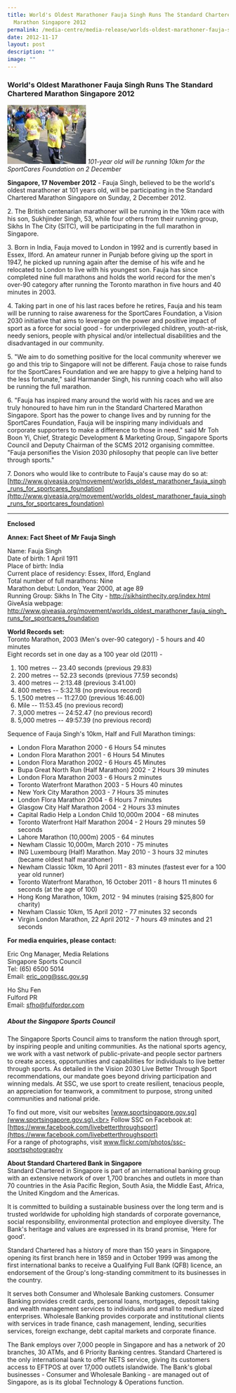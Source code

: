 ```yaml
---
title: World's Oldest Marathoner Fauja Singh Runs The Standard Chartered
  Marathon Singapore 2012
permalink: /media-centre/media-release/worlds-oldest-marathoner-fauja-singh-runs-the-sc-marathon-singapore-2012/
date: 2012-11-17
layout: post
description: ""
image: ""
---
```

### **World's Oldest Marathoner Fauja Singh Runs The Standard Chartered Marathon Singapore 2012**
![](/images/Media%20Centre/Media%20Release/2012/Nov/WORLDSOLDESTMARATHONERFAUJASINGHRUNSTHESTANDARDCHARTEREDMARATHONSINGAPORE2012MainPar0028Imagegif.gif)
*101-year old will be running 10km for the SportCares Foundation on 2 December*

**Singapore, 17 November 2012** - Fauja Singh, believed to be the world's oldest marathoner at 101 years old, will be participating in the Standard Chartered Marathon Singapore on Sunday, 2 December 2012.

2\. The British centenarian marathoner will be running in the 10km race with his son, Sukhjinder Singh, 53, while four others from their running group, Sikhs In The City (SITC), will be participating in the full marathon in Singapore.

3\. Born in India, Fauja moved to London in 1992 and is currently based in Essex, Ilford. An amateur runner in Punjab before giving up the sport in 1947, he picked up running again after the demise of his wife and he relocated to London to live with his youngest son. Fauja has since completed nine full marathons and holds the world record for the men's over-90 category after running the Toronto marathon in five hours and 40 minutes in 2003.

4\. Taking part in one of his last races before he retires, Fauja and his team will be running to raise awareness for the SportCares Foundation, a Vision 2030 initiative that aims to leverage on the power and positive impact of sport as a force for social good - for underprivileged children, youth-at-risk, needy seniors, people with physical and/or intellectual disabilities and the disadvantaged in our community.

5\. "We aim to do something positive for the local community wherever we go and this trip to Singapore will not be different. Fauja chose to raise funds for the SportCares Foundation and we are happy to give a helping hand to the less fortunate," said Harmander Singh, his running coach who will also be running the full marathon.

6\. "Fauja has inspired many around the world with his races and we are truly honoured to have him run in the Standard Chartered Marathon Singapore. Sport has the power to change lives and by running for the SportCares Foundation, Fauja will be inspiring many individuals and corporate supporters to make a difference to those in need." said Mr Toh Boon Yi, Chief, Strategic Development & Marketing Group, Singapore Sports Council and Deputy Chairman of the SCMS 2012 organising committee. "Fauja personifies the Vision 2030 philosophy that people can live better through sports."

7\. Donors who would like to contribute to Fauja's cause may do so at:
[http://www.giveasia.org/movement/worlds_oldest_marathoner_fauja_singh_runs_for_sportcares_foundation](http://www.giveasia.org/movement/worlds_oldest_marathoner_fauja_singh_runs_for_sportcares_foundation)

---

**Enclosed**

**Annex: Fact Sheet of Mr Fauja Singh**

Name: Fauja Singh
<br>Date of birth: 1 April 1911
<br>Place of birth: India
<br>Current place of residency: Essex, Ilford, England
<br>Total number of full marathons: Nine
<br>Marathon debut: London, Year 2000, at age 89
<br>Running Group: Sikhs In The City - http://sikhsinthecity.org/index.html
<br>GiveAsia webpage: http://www.giveasia.org/movement/worlds_oldest_marathoner_fauja_singh_runs_for_sportcares_foundation 

**World Records set:**
<br>Toronto Marathon, 2003 (Men's over-90 category) - 5 hours and 40 minutes
<br>Eight records set in one day as a 100 year old (2011) - 
1) 100 metres -- 23.40 seconds (previous 29.83)
2) 200 metres -- 52.23 seconds (previous 77.59 seconds) 
3) 400 metres -- 2:13.48 (previous 3:41.00)
4) 800 metres -- 5:32.18 (no previous record)
5) 1,500 metres -- 11:27.00 (previous 16:46.00)
6) Mile -- 11:53.45 (no previous record)
7) 3,000 metres -- 24:52.47 (no previous record)
8) 5,000 metres -- 49:57.39 (no previous record)

Sequence of Fauja Singh's 10km, Half and Full Marathon timings:
* London Flora Marathon 2000 - 6 Hours 54 minutes
* London Flora Marathon 2001 - 6 Hours 54 Minutes
* London Flora Marathon 2002 - 6 Hours 45 Minutes
* Bupa Great North Run (Half Marathon) 2002 - 2 Hours 39 minutes
* London Flora Marathon 2003 - 6 Hours 2 minutes
* Toronto Waterfront Marathon 2003 - 5 Hours 40 minutes
* New York City Marathon 2003 - 7 Hours 35 minutes
* London Flora Marathon 2004 - 6 Hours 7 minutes
* Glasgow City Half Marathon 2004 - 2 Hours 33 minutes
* Capital Radio Help a London Child 10,000m 2004 - 68 minutes
* Toronto Waterfront Half Marathon 2004 - 2 Hours 29 minutes 59 seconds
* Lahore Marathon (10,000m) 2005 - 64 minutes
* Newham Classic 10,000m, March 2010 - 75 minutes 
* ING Luxembourg (Half) Marathon. May 2010 - 3 hours 32 minutes (became oldest half marathoner)
* Newham Classic 10km, 10 April 2011 - 83 minutes (fastest ever for a 100 year old runner)
* Toronto Waterfront Marathon, 16 October 2011 - 8 hours 11 minutes 6 seconds (at the age of 100)
* Hong Kong Marathon, 10km, 2012 - 94 minutes (raising $25,800 for charity)
* Newham Classic 10km, 15 April 2012 - 77 minutes 32 seconds
* Virgin London Marathon, 22 April 2012 - 7 hours 49 minutes and 21 seconds


**For media enquiries, please contact:**

Eric Ong
Manager, Media Relations<br>
Singapore Sports Council<br>
Tel: (65) 6500 5014<br>
Email: [eric_ong@ssc.gov.sg](mailto:eric_ong@ssc.gov.sg)

Ho Shu Fen
<br>Fulford PR
<br>Email: [sfho@fulfordpr.com](mailto:sfho@fulfordpr.com)


##### **About the Singapore Sports Council**
The Singapore Sports Council aims to transform the nation through sport, by inspiring people and uniting communities. As the national sports agency, we work with a vast network of public-private-and people sector partners to create access, opportunities and capabilities for individuals to live better through sports. As detailed in the Vision 2030 Live Better Through Sport recommendations, our mandate goes beyond driving participation and winning medals. At SSC, we use sport to create resilient, tenacious people, an appreciation for teamwork, a commitment to purpose, strong united communities and national pride.

To find out more, visit our websites [www.sportsingapore.gov.sg](www.sportsingapore.gov.sg).<br>
Follow SSC on Facebook at: [https://www.facebook.com/livebetterthroughsport](https://www.facebook.com/livebetterthroughsport)<br>
For a range of photographs, visit www.flickr.com/photos/ssc-sportsphotography

**About Standard Chartered Bank in Singapore**<br>
Standard Chartered in Singapore is part of an international banking group with an extensive network of over 1,700 branches and outlets in more than 70 countries in the Asia Pacific Region, South Asia, the Middle East, Africa, the United Kingdom and the Americas.

It is committed to building a sustainable business over the long term and is trusted worldwide for upholding high standards of corporate governance, social responsibility, environmental protection and employee diversity. The Bank's heritage and values are expressed in its brand promise, 'Here for good'.

Standard Chartered has a history of more than 150 years in Singapore, opening its first branch here in 1859 and in October 1999 was among the first international banks to receive a Qualifying Full Bank (QFB) licence, an endorsement of the Group's long-standing commitment to its businesses in the country.

It serves both Consumer and Wholesale Banking customers. Consumer Banking provides credit cards, personal loans, mortgages, deposit taking and wealth management services to individuals and small to medium sized enterprises. Wholesale Banking provides corporate and institutional clients with services in trade finance, cash management, lending, securities services, foreign exchange, debt capital markets and corporate finance.

The Bank employs over 7,000 people in Singapore and has a network of 20 branches, 30 ATMs, and 6 Priority Banking centres. Standard Chartered is the only international bank to offer NETS service, giving its customers access to EFTPOS at over 17,000 outlets islandwide. The Bank's global businesses - Consumer and Wholesale Banking - are managed out of Singapore, as is its global Technology & Operations function.